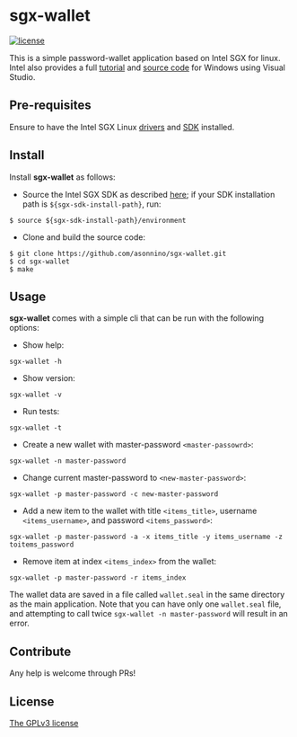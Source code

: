 # sgx-wallet
[![license](https://img.shields.io/badge/license-GPL3-brightgreen.svg)](https://github.com/asonnino/sgx-wallet/blob/master/LICENSE)

This is a simple password-wallet application based on Intel SGX for linux. Intel also provides a full [tutorial](https://software.intel.com/en-us/articles/introducing-the-intel-software-guard-extensions-tutorial-series) and [source code](https://github.com/IntelSoftware/Tutorial-Password-Manager-with-Intel-SGX) for Windows using Visual Studio.


## Pre-requisites
Ensure to have the Intel SGX Linux [drivers](https://github.com/intel/linux-sgx-driver) and [SDK](https://github.com/intel/linux-sgx) installed.


## Install
Install **sgx-wallet** as follows:

  - Source the Intel SGX SDK as described [here](https://github.com/intel/linux-sgx#install-the-intelr-sgx-sdk-1); if your SDK installation path is `${sgx-sdk-install-path}`, run:
```
$ source ${sgx-sdk-install-path}/environment
```

  - Clone and build the source code:
```
$ git clone https://github.com/asonnino/sgx-wallet.git
$ cd sgx-wallet
$ make
```


## Usage
**sgx-wallet** comes with a simple cli that can be run with the following options:
  - Show help:
```
sgx-wallet -h
```

  - Show version:
```
sgx-wallet -v
```

  - Run tests:
```
sgx-wallet -t
``` 

  - Create a new wallet with master-password `<master-passowrd>`:
```
sgx-wallet -n master-password
``` 

  - Change current master-password to `<new-master-password>`:
```
sgx-wallet -p master-password -c new-master-password
``` 

  - Add a new item to the wallet with title `<items_title>`, username `<items_username>`, and password `<items_password>`:
```
sgx-wallet -p master-password -a -x items_title -y items_username -z toitems_password
``` 

  - Remove item at index `<items_index>` from the wallet:
```
sgx-wallet -p master-password -r items_index
``` 
The wallet data are saved in a file called `wallet.seal` in the same directory as the main application. Note that you can have only one `wallet.seal` file, and attempting to call twice `sgx-wallet -n master-password` will result in an error.

## Contribute
Any help is welcome through PRs!


## License
[The GPLv3 license](https://www.gnu.org/licenses/gpl-3.0.en.html)


